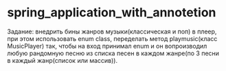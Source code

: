 # spring_application_with_annotetion
Задание: внедрить бины жанров музыки(классическая и поп) в плеер, при этом использовать enum class, переделать метод playmusic(класс MusicPlayer) так, чтобы на вход принимал enum и он вопроизводил любую рандомную песню из списка песен в каждом жанре(по 3 песни в каждый жанр(список или массив)). 
